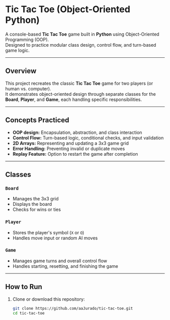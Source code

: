 # Tic Tac Toe (Object-Oriented Python)
A console-based **Tic Tac Toe** game built in **Python** using Object-Oriented Programming (OOP).  
Designed to practice modular class design, control flow, and turn-based game logic.

---

##  Overview
This project recreates the classic **Tic Tac Toe** game for two players (or human vs. computer).  
It demonstrates object-oriented design through separate classes for the **Board**, **Player**, and **Game**, each handling specific responsibilities.

---

##  Concepts Practiced
- **OOP design:** Encapsulation, abstraction, and class interaction  
- **Control Flow:** Turn-based logic, conditional checks, and input validation  
- **2D Arrays:** Representing and updating a 3x3 game grid  
- **Error Handling:** Preventing invalid or duplicate moves  
- **Replay Feature:** Option to restart the game after completion  

---

##  Classes
### `Board`
- Manages the 3x3 grid  
- Displays the board  
- Checks for wins or ties  

### `Player`
- Stores the player's symbol (`X` or `O`)  
- Handles move input or random AI moves  

### `Game`
- Manages game turns and overall control flow  
- Handles starting, resetting, and finishing the game  

---

##  How to Run
1. Clone or download this repository:
   ```bash
   git clone https://github.com/aaJurado/tic-tac-toe.git
   cd tic-tac-toe

